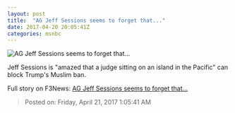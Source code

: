 ```yaml
---
layout: post
title:  "AG Jeff Sessions seems to forget that..."
date: 2017-04-20 20:05:41Z
categories: msnbc
---
```


![AG Jeff Sessions seems to forget that...](http://www.msnbc.com/sites/msnbc/files/styles/ratio--1_91-1--1200x630/public/trump_attorney_general_58211.jpg-e5a93.jpg?itok=OwzTaQ6d)

Jeff Sessions is "amazed that a judge sitting on an island in the Pacific" can block Trump's Muslim ban.


Full story on F3News: [AG Jeff Sessions seems to forget that...](http://www.f3nws.com/n/xajKRB)

> Posted on: Friday, April 21, 2017 1:05:41 AM
